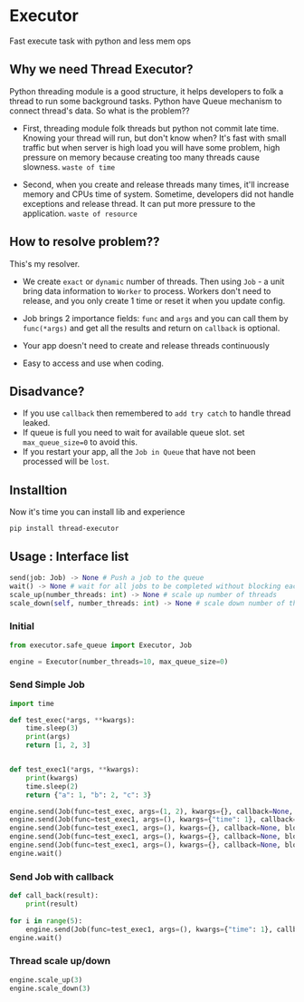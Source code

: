 # Executor
Fast execute task with python and less mem ops


## Why we need Thread Executor?

Python threading module is a good structure, it helps developers to folk a thread to run some background tasks.
Python have Queue mechanism to connect thread's data.
So what is the problem??

- First, threading module folk threads but python not commit late time. Knowing your thread will run, but don't know when? It's fast with small traffic but when server is high load you will have some problem, high pressure on memory because creating too many threads cause slowness. `waste of time`

- Second, when you create and release threads many times, it'll increase memory and CPUs time of system. Sometime, developers did not handle exceptions and release thread. It can put more pressure to the application. `waste of resource`

## How to resolve problem??

This's my resolver.

- We create `exact` or `dynamic` number of threads. Then using `Job` - a unit bring data information to `Worker` to process. Workers don't need to release, and you only create 1 time or reset it when you update config.

- Job brings 2 importance fields: `func` and `args` and you can call them by `func(*args)` and get all the results and return on `callback` is optional.
- Your app doesn't need to create and release threads continuously
- Easy to access and use when coding.

## Disadvance?

- If you use `callback` then remembered to `add try catch` to handle thread leaked.
- If queue is full you need to wait for available queue slot. set `max_queue_size=0` to avoid this.
- If you restart your app, all the `Job in Queue` that have not been processed will be `lost`.

## Installtion

Now it's time you can install lib and experience

```bash
pip install thread-executor
```

## Usage : Interface list
```python
send(job: Job) -> None # Push a job to the queue
wait() -> None # wait for all jobs to be completed without blocking each other
scale_up(number_threads: int) -> None # scale up number of threads
scale_down(self, number_threads: int) -> None # scale down number of threads
```

### Initial
```python
from executor.safe_queue import Executor, Job

engine = Executor(number_threads=10, max_queue_size=0)
```
### Send Simple Job
```python
import time

def test_exec(*args, **kwargs):
    time.sleep(3)
    print(args)
    return [1, 2, 3]


def test_exec1(*args, **kwargs):
    print(kwargs)
    time.sleep(2)
    return {"a": 1, "b": 2, "c": 3}

engine.send(Job(func=test_exec, args=(1, 2), kwargs={}, callback=None, block=False))
engine.send(Job(func=test_exec1, args=(), kwargs={"time": 1}, callback=None, block=False))
engine.send(Job(func=test_exec1, args=(), kwargs={}, callback=None, block=False))
engine.send(Job(func=test_exec1, args=(), kwargs={}, callback=None, block=False))
engine.send(Job(func=test_exec1, args=(), kwargs={}, callback=None, block=False))
engine.wait()
```

### Send Job with callback
```python
def call_back(result):
    print(result)
    
for i in range(5):
    engine.send(Job(func=test_exec1, args=(), kwargs={"time": 1}, callback=call_back, block=False))
engine.wait()
```


### Thread scale up/down

```python
engine.scale_up(3)
engine.scale_down(3)
```
